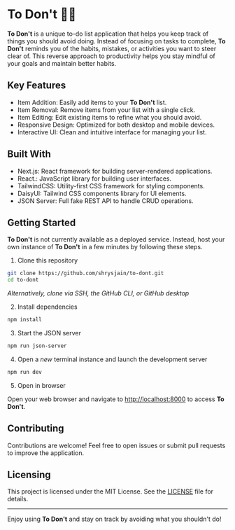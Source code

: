 # To Don't 🚫📝

**To Don't** is a unique to-do list application that helps you keep track of things you should avoid doing. Instead of focusing on tasks to complete, **To Don't** reminds you of the habits, mistakes, or activities you want to steer clear of. This reverse approach to productivity helps you stay mindful of your goals and maintain better habits.

## Key Features

- Item Addition: Easily add items to your **To Don't** list.
- Item Removal: Remove items from your list with a single click.
- Item Editing: Edit existing items to refine what you should avoid.
- Responsive Design: Optimized for both desktop and mobile devices.
- Interactive UI: Clean and intuitive interface for managing your list.

## Built With

- Next.js: React framework for building server-rendered applications.
- React.: JavaScript library for building user interfaces.
- TailwindCSS: Utility-first CSS framework for styling components.
- DaisyUI: Tailwind CSS components library for UI elements.
- JSON Server: Full fake REST API to handle CRUD operations.

## Getting Started

**To Don't** is not currently available as a deployed service. Instead, host your own instance of **To Don't** in a few minutes by following these steps.

1. Clone this repository

```bash
git clone https://github.com/shrysjain/to-dont.git
cd to-dont
```

*Alternatively, clone via SSH, the GitHub CLI, or GitHub desktop*

2. Install dependencies

```bash
npm install
```

3. Start the JSON server

```bash
npm run json-server
```

4. Open a *new* terminal instance and launch the development server

```bash
npm run dev
```

5. Open in browser

Open your web browser and navigate to [http://localhost:8000](http://localhost:8000) to access **To Don't**.

## Contributing

Contributions are welcome! Feel free to open issues or submit pull requests to improve the application.

## Licensing

This project is licensed under the MIT License. See the [LICENSE](./LICENSE) file for details.

---

Enjoy using **To Don't** and stay on track by avoiding what you shouldn't do!
